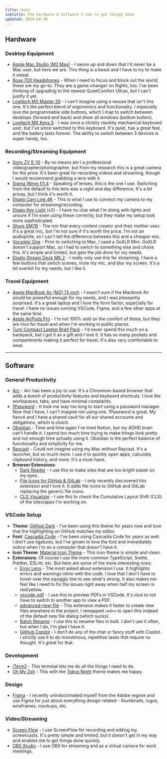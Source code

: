 ```yaml
---
title: Uses
subtitle: The hardware & software I use to get things done
updated: 2024-04-10
---
```


## Hardware

### Desktop Equipment

- [Apple Mac Studio (M2 Max)](https://www.apple.com/mac-studio/) - I swore up and down that I'd never be a Mac user, but here we are. This thing is a beast and I have to try to make it sweat.
- [Bose 700 Headphones](https://www.amazon.com/gp/product/B07Q9MJKBV?th=1) - When I need to focus and block out the world, these are my go-to. They are a game-changer on flights, too. I've been thinking of upgrading to the newest QuietComfort Ultras, but I can't justify it yet.
- [Logitech MX Master 3S](https://www.amazon.com/Logitech-MX-Master-3S-Graphite/dp/B09HM94VDS/) - I can't imagine using a mouse that isn't this one. It's the perfect blend of ergonomics and functionality. I especially love the programmable side buttons, which I map to switch between desktops (forward and back) and show all windows (bottom button).
- [Logitech MX Keys S](https://www.amazon.com/dp/B0BKW3LB2B/) - I was once a clickity clackity mechanical keyboard user, but I've since switched to this keyboard. It's quiet, has a great feel, and the battery lasts forever. The ability to switch between 3 devices is super handy, too.

### Recording/Streaming Equipment

- [Sony ZV E-10](https://www.amazon.com/Sony-Alpha-ZV-E10-Interchangeable-Mirrorless/dp/B09BBLH4SG) - By no means am I a professional videographer/photographer, but from my research this is a great camera for the price. It's been great for recording videos and streaming, though I would recommend grabbing a lens with it.
- [Sigma 16mm f/1.4](https://www.amazon.com/gp/product/B077BWD2BB/) - Speaking of lenses, this is the one I use. Switching from the default to this lens was a night and day difference. It's a bit pricey, but I think it's worth it.
- [Elgato Cam Link 4K](https://www.amazon.com/Elgato-Cam-Link-Broadcast-Recording/dp/B07K3FN5MR/) - This is what I use to connect my camera to my computer for streaming/recording.
- [Elgato Key Light](https://www.amazon.com/Elgato-Key-Light-Professional-app-adjustable/dp/B07L755X9G/) (x2) - I have no clue what I'm doing with lights and unsure if I'm even using these correctly, but they make my setup look more sophisticated.
- [Shure SM7B](https://www.amazon.com/Shure-SM7B-Cardioid-Dynamic-Microphone/dp/B0002E4Z8M/) - The mic that every content creator and their mother uses. It's a great mic, but I'm not sure if it's worth the price. I'm not an audiophile, so I can't tell the difference between this and a cheaper mic.
- [Vocaster One](https://www.amazon.com/Focusrite-Vocaster-One-Podcasting-Lightweight/dp/B09ZGS2B2M) - Prior to switching to Mac, I used a GoXLR Mini. GoXLR doesn't support Mac, so I had to switch to something else and chose this. It's simple and limited, but gets the job done for my needs.
- [Elgato Stream Deck MK.2](https://www.amazon.com/Elgato-Stream-Deck-MK-2-Controller/dp/B09738CV2G) - I really only use this for streaming. I have a few buttons that switch scenes, mute my mic, and blur my screen. It's a bit overkill for my needs, but I like it.

### Travel Equipment

- [Apple MacBook Air (M2) 13-inch](https://www.apple.com/macbook-air/) - I wasn't sure if the Macbook Air would be powerful enough for my needs, and I was pleasantly surprised. It's a great laptop and I love the form factor, especially for travel. I have no issues running VSCode, Figma, and a few other apps at the same time.
- [Apple AirPods Pro](https://www.apple.com/airpods-pro/) - I'm not 100% sold on the comfort of these, but they are nice for travel and when I'm working in public places.
- [Tumi Compact Laptop Brief Pack](https://www.tumi.com/p/compact-laptop-brief-pack-01172971041/) - I'd never spend this much on a backpack, but I got it as a gift and I love it. It has so many pockets and compartments making it perfect for travel. It's also very comfortable to wear.

<hr>

## Software

### General Productivity

- [Arc](https://arc.net/) - Arc has been a joy to use. It's a Chromium-based browser that adds a bunch of productivity features and keyboard shortcuts. I love the workspaces, tabs, and have minimal complaints.
- [1Password](https://1password.com/) - It took me way too long to start using a password manager. Now that I have, I can't imagine not using one. 1Password is great. My fiancé and I have a shared vault for all our shared accounts and obligations, which is clutch.
- [Obsidian](https://obsidian.md/) - Time and time again I've tried Notion, but my ADHD brain can't handle it. I spend too much time trying to make things look pretty and not enough time actually using it. Obsidian is the perfect balance of functionality and simplicity for me.
- [Raycast](https://raycast.com/) - Could not imagine using my Mac without Raycast. It's a launcher, but so much more. I use it to quickly open apps, calculate, clipboard history, and more. It's a must-have.
- **Browser Extensions**:
  - [Dark Reader](https://darkreader.org/) - I use this to make sites that are too bright easier on my eyes.
  - [File Icons for GitHub & GitLab](https://chromewebstore.google.com/detail/file-icons-for-github-and/ficfmibkjjnpogdcfhfokmihanoldbfe) - I only recently discovered this extension and I love it. It adds file icons to GitHub and GitLab replacing the generic file icons.
  - [CLS Visualizer](https://chromewebstore.google.com/detail/cls-visualizer/jbbeihojggidiclbcneckhcblilapahn) - I use this to check the Cumulative Layout Shift (CLS) of the sites/apps I'm working on.

### VSCode Setup

- **Theme**: [GitHub Dark](https://marketplace.visualstudio.com/items?itemName=GitHub.github-vscode-theme) - I've been using this theme for years now and love that the highlighting on GitHub matches my editor.
- **Font**: [Cascadia Code](https://github.com/microsoft/cascadia-code) - I've been using Cascadia Code for years as well. I don't use ligatures, but I've grown to love the font and immediately notice when I'm on a computer that doesn't have it.
- **Icon Theme**: [Material Icon Theme](https://marketplace.visualstudio.com/items?itemName=PKief.material-icon-theme) - This icon theme is simple and clean.
- **Extensions**: Of course I use the more common TypeScript, Svelte, Prettier, ESLint, etc. But here are some of the more interesting ones:
  - [Error Lens](https://marketplace.visualstudio.com/items?itemName=usernamehw.errorlens) - The most asked about extension I use. It highlights errors and warnings inline with the code. I love that I don't have to hover over the squiggly line to see what's wrong. It also makes me feel like I need to fix the issues right away when half my screen is red/yellow.
  - [vscode-pdf](https://marketplace.visualstudio.com/items?itemName=tomoki1207.pdf) - I use this to preview PDFs in VSCode. It's nice to not have to switch to another app to view a PDF.
  - [advanced-new-file](https://marketplace.visualstudio.com/items?itemName=patbenatar.advanced-new-file) - This extension makes it faster to create new files anywhere in the project. I remapped `cmd+n` to open this instead of the default new file dialog (which sucks).
  - [Batch Rename](https://marketplace.visualstudio.com/items?itemName=JannisX11.batch-rename-extension) - I use this to rename files in bulk. I don't use it often, but when I do, I'm glad I have it.
  - [GitHub Copilot](https://marketplace.visualstudio.com/items?itemName=GitHub.copilot) - I don't do any of the chat or fancy stuff with Copilot. I strictly use it to do monotinous, repetitive tasks that require no thought. It's great for that.

### Development

- [iTerm2](https://iterm2.com/) - This terminal lets me do all the things I need to do.
- [Oh My Zsh](https://ohmyz.sh/) - This with the [Tokyo Night](https://github.com/enkia/tokyo-night-vscode-theme/blob/master/tokyo-night.itermcolors) theme makes me happy.

### Design

- [Figma](https://www.figma.com/) - I recently unindoctrinated myself from the Adobe regime and use Figma for just about everything design-related - thumbnails, logos, wireframes, mockups, etc.

### Video/Streaming

- [Screen Flow](https://www.telestream.net/screenflow/) - I use ScreenFlow for recording and editing my screencasts. It's pretty simple and limited, but it doesn't get in my way and enables me to get things done quickly.
- [OBS Studio](https://obsproject.com/) - I use OBS for streaming and as a virtual camera for work meetings.
